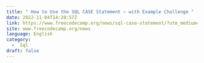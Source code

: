 ```yaml
---
title: " How to Use the SQL CASE Statement – with Example Challenge "
date: 2022-11-04T14:28:57Z
link: https://www.freecodecamp.org/news/sql-case-statement/?utm_medium=RSS&utm_source=news.12bit.vn
site: www.freecodecamp.org/news
language: English
category:
  -  Sql 
draft: false
---
```

